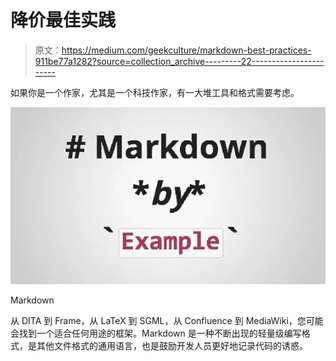 # 降价最佳实践

> 原文：<https://medium.com/geekculture/markdown-best-practices-911be77a1282?source=collection_archive---------22----------------------->

如果你是一个作家，尤其是一个科技作家，有一大堆工具和格式需要考虑。

![](img/b830f512016bfb45518a72bab387f3c8.png)

Markdown

从 DITA 到 Frame，从 LaTeX 到 SGML，从 Confluence 到 MediaWiki，您可能会找到一个适合任何用途的框架。Markdown 是一种不断出现的轻量级编写格式，是其他文件格式的通用语言，也是鼓励开发人员更好地记录代码的诱惑。